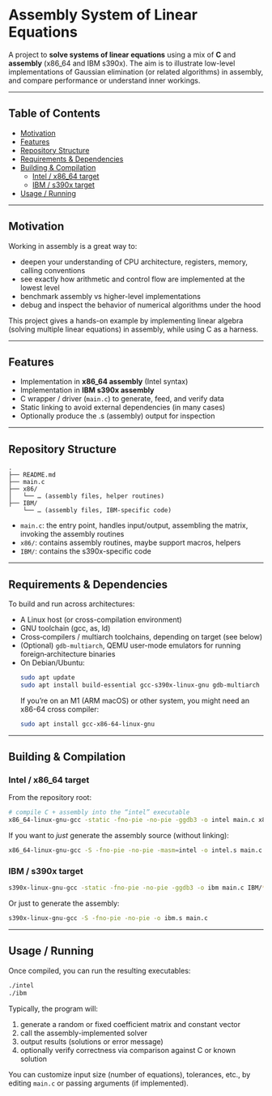 # Assembly System of Linear Equations

A project to **solve systems of linear equations** using a mix of **C** and **assembly** (x86_64 and IBM s390x). The aim is to illustrate low-level implementations of Gaussian elimination (or related algorithms) in assembly, and compare performance or understand inner workings.

---

## Table of Contents

- [Motivation](#motivation)  
- [Features](#features)  
- [Repository Structure](#repository-structure)  
- [Requirements & Dependencies](#requirements--dependencies)  
- [Building & Compilation](#building--compilation)  
  - [Intel / x86_64 target](#intel--x86_64-target)  
  - [IBM / s390x target](#ibm--s390x-target)  
- [Usage / Running](#usage--running)  
---

## Motivation

Working in assembly is a great way to:

- deepen your understanding of CPU architecture, registers, memory, calling conventions  
- see exactly how arithmetic and control flow are implemented at the lowest level  
- benchmark assembly vs higher-level implementations  
- debug and inspect the behavior of numerical algorithms under the hood  

This project gives a hands-on example by implementing linear algebra (solving multiple linear equations) in assembly, while using C as a harness.

---

## Features

- Implementation in **x86_64 assembly** (Intel syntax)  
- Implementation in **IBM s390x assembly**  
- C wrapper / driver (`main.c`) to generate, feed, and verify data  
- Static linking to avoid external dependencies (in many cases)  
- Optionally produce the .s (assembly) output for inspection  

---

## Repository Structure

```
.
├── README.md
├── main.c
├── x86/
│   └── … (assembly files, helper routines)
├── IBM/
    └── … (assembly files, IBM-specific code)
```

- `main.c`: the entry point, handles input/output, assembling the matrix, invoking the assembly routines  
- `x86/`: contains assembly routines, maybe support macros, helpers  
- `IBM/`: contains the s390x-specific code  
---

## Requirements & Dependencies

To build and run across architectures:

- A Linux host (or cross-compilation environment)  
- GNU toolchain (gcc, as, ld)  
- Cross‑compilers / multiarch toolchains, depending on target (see below)  
- (Optional) `gdb-multiarch`, QEMU user-mode emulators for running foreign‑architecture binaries  
- On Debian/Ubuntu:  
  ```bash
  sudo apt update
  sudo apt install build-essential gcc-s390x-linux-gnu gdb-multiarch qemu-user
  ```
  If you’re on an M1 (ARM macOS) or other system, you might need an x86-64 cross compiler:
  ```bash
  sudo apt install gcc-x86-64-linux-gnu
  ```

---

## Building & Compilation

### Intel / x86_64 target

From the repository root:

```bash
# compile C + assembly into the “intel” executable
x86_64-linux-gnu-gcc -static -fno-pie -no-pie -ggdb3 -o intel main.c x86/*.s
```

If you want to *just* generate the assembly source (without linking):

```bash
x86_64-linux-gnu-gcc -S -fno-pie -no-pie -masm=intel -o intel.s main.c
```

### IBM / s390x target

```bash
s390x-linux-gnu-gcc -static -fno-pie -no-pie -ggdb3 -o ibm main.c IBM/*.s
```

Or just to generate the assembly:

```bash
s390x-linux-gnu-gcc -S -fno-pie -no-pie -o ibm.s main.c
```

---

## Usage / Running

Once compiled, you can run the resulting executables:

```bash
./intel
./ibm
```

Typically, the program will:

1. generate a random or fixed coefficient matrix and constant vector  
2. call the assembly-implemented solver  
3. output results (solutions or error message)  
4. optionally verify correctness via comparison against C or known solution  

You can customize input size (number of equations), tolerances, etc., by editing `main.c` or passing arguments (if implemented).

